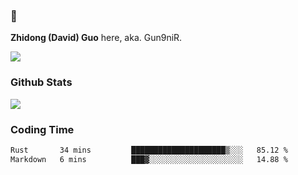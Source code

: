 ### 👋 

**Zhidong (David) Guo** here, aka. Gun9niR.

![](https://komarev.com/ghpvc/?username=Gun9niR&label=Total+Views)

### Github Stats

<img src="https://github-readme-stats.vercel.app/api?username=Gun9niR&count_private=true&show_icons=true&theme=vue-dark&hide_title=true">

### Coding Time

<!--START_SECTION:waka-->

```txt
Rust       34 mins         █████████████████████▒░░░   85.12 %
Markdown   6 mins          ███▓░░░░░░░░░░░░░░░░░░░░░   14.88 %
```

<!--END_SECTION:waka-->
